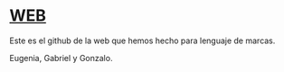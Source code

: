 # [WEB](https://gonlelo.github.io)

Este es el github de la web que hemos hecho para lenguaje de marcas.

Eugenia, Gabriel y Gonzalo.
